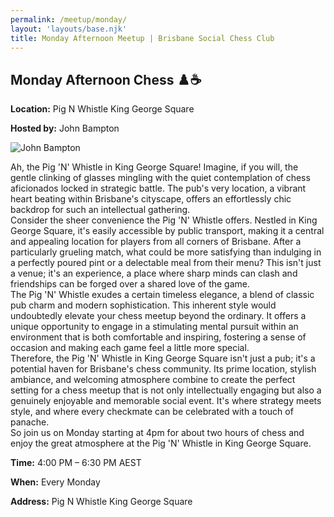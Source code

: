 ```yaml
---
permalink: /meetup/monday/
layout: 'layouts/base.njk'
title: Monday Afternoon Meetup | Brisbane Social Chess Club
---
```


<section class="section">
    <h2>Monday Afternoon Chess ♟️☕</h2>
    <p><strong>Location:</strong> Pig N Whistle King George Square</p>
    <p><strong>Hosted by:</strong> John Bampton</p>
    <div class="bio">
        <img
            src="https://avatars.githubusercontent.com/u/873384?s=400&v=4"
            alt="John Bampton"
            class="bio-img"
        />
    </div>
    <p>
        Ah, the Pig 'N' Whistle in King George Square! Imagine, if you will, the gentle clinking of glasses mingling with the quiet contemplation of chess aficionados locked in strategic battle. The pub's very location, a vibrant heart beating within Brisbane's cityscape, offers an effortlessly chic backdrop for such an intellectual gathering.
        <br/>
        Consider the sheer convenience the Pig 'N' Whistle offers. Nestled in King George Square, it's easily accessible by public transport, making it a central and appealing location for players from all corners of Brisbane. After a particularly grueling match, what could be more satisfying than indulging in a perfectly poured pint or a delectable meal from their menu? This isn't just a venue; it's an experience, a place where sharp minds can clash and friendships can be forged over a shared love of the game.
        <br/>
        The Pig 'N' Whistle exudes a certain timeless elegance, a blend of classic pub charm and modern sophistication. This inherent style would undoubtedly elevate your chess meetup beyond the ordinary. It offers a unique opportunity to engage in a stimulating mental pursuit within an environment that is both comfortable and inspiring, fostering a sense of occasion and making each game feel a little more special.
        <br/>
        Therefore, the Pig 'N' Whistle in King George Square isn't just a pub; it's a potential haven for Brisbane's chess community. Its prime location, stylish ambiance, and welcoming atmosphere combine to create the perfect setting for a chess meetup that is not only intellectually engaging but also a genuinely enjoyable and memorable social event. It's where strategy meets style, and where every checkmate can be celebrated with a touch of panache.
        <br/>
        So join us on Monday starting at 4pm for about two hours of chess and enjoy the great atmosphere at the Pig 'N' Whistle in King George Square.
    </p>
    <p><strong>Time:</strong> 4:00 PM – 6:30 PM AEST</p>
    <p><strong>When:</strong> Every Monday</p>
    <p><strong>Address:</strong> Pig N Whistle King George Square</p>
    <div class="map">
        <!-- TODO -->
        <!-- <iframe
            src=""
            width="100%"
            height="250"
            style="border: 0; border-radius: 10px"
            allowfullscreen=""
            loading="lazy"
        ></iframe> -->
    </div>
</section>
